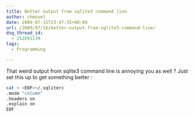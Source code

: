 ```yaml
---
title: Better output from sqlite3 command line
author: chmouel
date: 2009-07-15T23:47:55+00:00
url: /2009/07/16/better-output-from-sqlite3-command-line/
dsq_thread_id:
  - 252691139
tags:
  - Programming

---
```

That weird output from sqlite3 command line is annoying you as well ? Just set this up to get something better :


```bash
cat < <EOF>~/.sqliterc
.mode "column"
.headers on
.explain on
EOF
```
